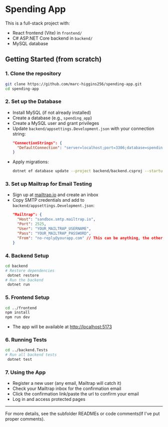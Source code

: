 # Spending App

This is a full-stack project with:
- React frontend (Vite) in `frontend/`
- C# ASP.NET Core backend in `backend/`
- MySQL database

## Getting Started (from scratch)

### 1. Clone the repository
```sh
git clone https://github.com/marc-higgins256/spending-app.git
cd spending-app
```

### 2. Set up the Database
- Install MySQL (if not already installed)
- Create a database (e.g., `spending_app`)
- Create a MySQL user and grant privileges
- Update `backend/appsettings.Development.json` with your connection string:
  ```json
  "ConnectionStrings": {
    "DefaultConnection": "server=localhost;port=3306;database=spending_app;user=YOURUSER;password=YOURPASSWORD;"
  }
  ```
- Apply migrations:
  ```sh
  dotnet ef database update --project backend/backend.csproj --startup-project backend/backend.csproj
  ```

### 3. Set up Mailtrap for Email Testing
- Sign up at [mailtrap.io](https://mailtrap.io/) and create an inbox
- Copy SMTP credentials and add to `backend/appsettings.Development.json`:
  ```json
  "Mailtrap": {
    "Host": "sandbox.smtp.mailtrap.io",
    "Port": 2525,
    "User": "YOUR_MAILTRAP_USERNAME",
    "Pass": "YOUR_MAILTRAP_PASSWORD",
    "From": "no-reply@yourapp.com" // This can be anything, the others, not so much. 
  }
  ```

### 4. Backend Setup
```sh
cd backend
# Restore dependencies
 dotnet restore
# Run the backend
 dotnet run
```

### 5. Frontend Setup
```sh
cd ../frontend
npm install
npm run dev
```
- The app will be available at [http://localhost:5173](http://localhost:5173)

### 6. Running Tests
```sh
cd ../backend.Tests
# Run all backend tests
 dotnet test
```

### 7. Using the App
- Register a new user (any email, Mailtrap will catch it)
- Check your Mailtrap inbox for the confirmation email
- Click the confirmation link/paste the url to confirm your email
- Log in and access protected pages

---

For more details, see the subfolder READMEs or code comments(If I've put proper comments).
